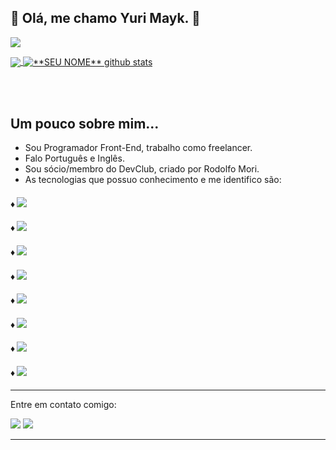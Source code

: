 ## &#x1F9D0;	Olá, me chamo Yuri Mayk. &#x1F44B;

<a href="https://www.linkedin.com/in/yurimayk/"><img src="https://img.shields.io/static/v1?label=Overview&message=YuriMayk&color=f8efd4&style=for-the-badge&logo=GitHub">
<!-- <img align='right' src="https://github-readme-stats.vercel.app/api?username=YuriMayk&show_icons=true&title_color=783c00&text_color=af552e&icon_color=783c00&bg_color=f8efd4&cache_seconds=2300"> 
</a> -->
<a href="https://github.com/Gurupreet">
  <img align="center" src="https://github-readme-stats.vercel.app/api/top-langs/?username=YuriMayk&theme=default&hide_langs_below=1" />
</a>

<a href="https://github.com/Gurupreet">
 <img align="center" src="https://github-readme-stats.vercel.app/api?username=YuriMayk&show_icons=true&theme=default&line_height=27" alt="**SEU NOME** github stats"/>
</a>

<div>
  <p>
</br>
</br>

## Um pouco sobre mim...
 - Sou Programador Front-End, trabalho como freelancer.
 - Falo Português e Inglês.
 - Sou sócio/membro do DevClub, criado por Rodolfo Mori.
 - As tecnologias que possuo conhecimento e me identifico são:
</p>

#### ♦ <img src="https://img.shields.io/badge/HTML5-E34F26?style=for-the-badge&logo=html5&logoColor=white"/>
#### ♦ <img src="https://img.shields.io/badge/CSS3-1572B6?style=for-the-badge&logo=css3&logoColor=white"/>
#### ♦ <img src="https://img.shields.io/badge/JavaScript-323330?style=for-the-badge&logo=javascript&logoColor=F7DF1E"/>
#### ♦ <img src="https://img.shields.io/badge/GIT-E44C30?style=for-the-badge&logo=git&logoColor=white"/>
#### ♦ <img src="https://img.shields.io/badge/GitHub-100000?style=for-the-badge&logo=github&logoColor=white"/>
#### ♦ <img src="https://img.shields.io/badge/Visual_Studio_Code-0078D4?style=for-the-badge&logo=visual%20studio%20code&logoColor=white"/>
#### ♦ <img src="https://img.shields.io/badge/Node.js-43853D?style=for-the-badge&logo=node.js&logoColor=white"/>
#### ♦ <img src="https://img.shields.io/badge/React-20232A?style=for-the-badge&logo=react&logoColor=61DAFB"/>

<hr>
</div>

<p align="left">Entre em contato comigo: </p>
  <a href="mailto:yuri.mayk@gmail.com" alt="Gmail">
  <img src="https://img.shields.io/badge/-Gmail-FF0000?style=flat-square&labelColor=FF0000&logo=gmail&logoColor=white&link=LINK-DO-SEU-EMAIL" /></a>

  <a href="https://www.linkedin.com/in/yurimayk/" alt="Linkedin">
  <img src="https://img.shields.io/badge/-Linkedin-0e76a8?style=flat-square&logo=Linkedin&logoColor=white&link=LINK-DO-SEU-LINKEDIN" /></a>

<hr>
